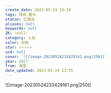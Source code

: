 ```yaml
---
create_date: 2023-05-24 23:34
tags: 线衣,套头
status: 已淘汰
aliases: null
keywords: null
ZK: ~null~
category: 上衣
color: 白色
star: ⭐⭐⭐⭐⭐
uid: null
cover: '![[image-20230524233429161.png|250]]'
year: 2017
from: 淘宝
date_updated: 2023-05-24 23:35
---
```


![[image-20230524233429161.png|250]]
